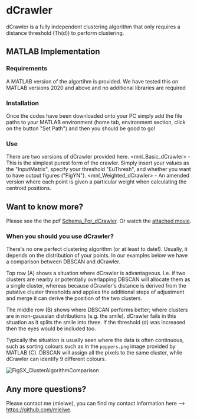 # dCrawler
dCrawler is a fully independent clustering algorithm that only requires a distance threshold (Th(d)) to perform clustering.
## MATLAB Implementation
### Requirements
A MATLAB version of the algortihm is provided.
We have tested this on MATLAB versions 2020 and above and no additional libraries are required

### Installation
Once the codes have been downloaded onto your PC simply add the file paths to your MATLAB environment (home tab, environment section, click on the button "Set Path") and then you should be good to go!

### Use
There are two versions of dCrawler provided here.
<mnl_Basic_dCrawler> - This is the simplest purest form of the crawler. Simply insert your values as the "InputMatrix", specify your threshold "EuThresh", and whether you want to have output figures ("FigYN").
<mnl_Weighted_dCrawler> - An amended version where each point is given a particular weight when calculating the centroid positions.

## Want to know more?
Please see the the pdf [Schema_For_dCrawler](https://github.com/mleiwe/dCrawler/blob/main/Schema_For_dCrawler.pdf). Or watch the [attached movie](https://github.com/mleiwe/dCrawler/blob/main/SupplementaryVideo1_dCrawlerDemo.avi).

### When you should you use dCrawler?
There's no one perfect clustering algorithm (or at least to date!). Usually, it depends on the distribution of your points. In our examples below we have a comparison between DBSCAN and dCrawler. 

Top row (A) shows a situation where dCrawler is advantageous. I.e. if two clusters are nearby or potentially overlapping DBSCAN will allocate them as a single cluster, whereas because dCrawler's distance is derived from the putative cluster thresholds and applies the additional steps of adjustment and merge it can derive the position of the two clusters.

The middle row (B) shows where DBSCAN performs better; where clusters are in non-gaussian distributions (e.g. the smile). dCrawler fails in this situation as it splits the smile into three. If the threshold (d) was increased then the eyes would be included too.

Typically the situation is usually seen where the data is often continuous, such as sorting colours such as in the `peppers.png` image provided by MATLAB (C). DBSCAN will assign all the pixels to the same cluster, while dCrawler can identify 9 different colours.

![FigSX_ClusterAlgorithmComparison](https://github.com/mleiwe/dCrawler/assets/29621219/9ba7aa6e-cfd1-425c-b0e7-0fd3c800e96f)

## Any more questions?
Please contact me (mleiwe), you can find my contact information here --> https://github.com/mleiwe.
